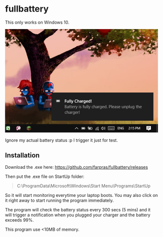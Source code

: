 # fullbattery

This only works on Windows 10.

![alt text](https://raw.githubusercontent.com/farpras/fullbattery/master/ss.png "Example Notification")

Ignore my actual battery status :p I trigger it just for test.

## Installation

Download the .exe here:
https://github.com/farpras/fullbattery/releases

Then put the .exe file on StartUp folder:
> C:\ProgramData\Microsoft\Windows\Start Menu\Programs\StartUp

So it will start monitoring everytime your laptop boots. You may also click on it right away to start running the program immediately.

The program will check the battery status every 300 secs (5 mins) and it will trigger a notification when you plugged your charger and the battery exceeds 99%.

This program use <10MB of memory.